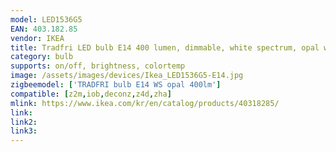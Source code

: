 ```yaml
---
model: LED1536G5
EAN: 403.182.85
vendor: IKEA
title: Tradfri LED bulb E14 400 lumen, dimmable, white spectrum, opal white
category: bulb
supports: on/off, brightness, colortemp
image: /assets/images/devices/Ikea_LED1536G5-E14.jpg
zigbeemodel: ['TRADFRI bulb E14 WS opal 400lm']
compatible: [z2m,iob,deconz,z4d,zha]
mlink: https://www.ikea.com/kr/en/catalog/products/40318285/
link: 
link2: 
link3: 
---
```

